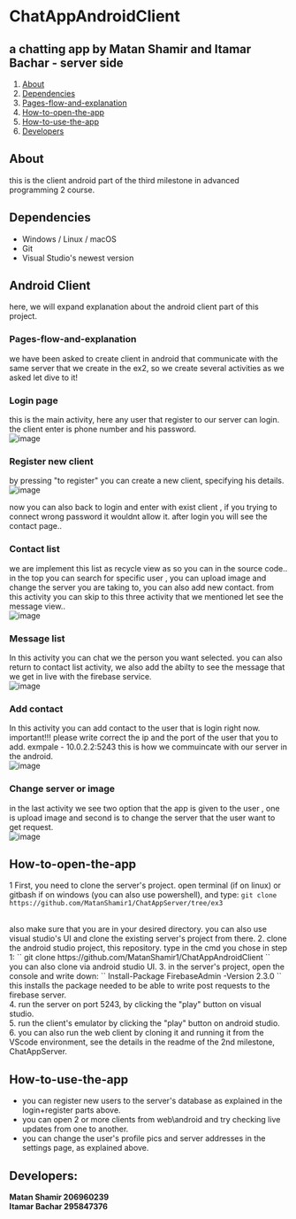 # ChatAppAndroidClient
## a chatting app by Matan Shamir and Itamar Bachar - server side
1. [About](#About)
2. [Dependencies](#dependencies)  
3. [Pages-flow-and-explanation](#Pages-flow-and-explanation)
4. [How-to-open-the-app](#How-to-open-the-app)
5. [How-to-use-the-app](#How-to-use-the-app)
6. [Developers](#Developers)


## About
this is the client android part of the third milestone in advanced programming 2 course.

## Dependencies
* Windows / Linux / macOS
* Git
* Visual Studio's newest version
## Android Client
here, we will expand explanation about the android client part of this project.
### Pages-flow-and-explanation 
we have been asked to create client in android that communicate with the same server that we create in the ex2,
so we create several activities as we asked let dive to it!

### Login page
this is the main activity, here any user that register to our server can login.
the client enter is phone number and his password.
<br />
![image](https://user-images.githubusercontent.com/84122241/174067442-b0f55067-d755-4e34-8414-f036133346b0.png)

### Register new client
by pressing "to register" you can create a new client, specifying his details.
<br />
![image](https://user-images.githubusercontent.com/84122241/174067709-f03ef097-58e9-4678-9291-48b887405d30.png)
<br />

now you can also back to login and enter with exist client , if you trying to connect wrong password it wouldnt allow it.
after login you will see the contact page..

### Contact list
we are implement this list as recycle view as so you can in the source code..
in the top you can search for specific user , you can upload image and change the server you are taking to, you can also add new contact. 
from this activity you can skip to this three activity that we mentioned let see the message view..
<br />
![image](https://user-images.githubusercontent.com/84122241/174068333-b501eba6-812b-479a-ae06-1f40800639fe.png)
<br />

### Message list 
In this activity you can chat we the person you want selected.
you can also return to contact list activity, we also add the abilty to see the message that we get in live with the firebase service.
<br />
![image](https://user-images.githubusercontent.com/84122241/174073143-70c8174d-4a77-4b94-a8a5-8f18aeb37c6a.png)
<br />
### Add contact
In this activity you can add contact to the user that is login right now.
important!!! please write correct the ip and the port of the user that you to add.
exmpale - 10.0.2.2:5243 
this is how we commuincate with our server in the android.
<br />
![image](https://user-images.githubusercontent.com/84122241/174075353-5b7cc4dc-fade-4867-8634-1c0678e799fa.png)
<br />

### Change server or image
in the last activity we see two option that the app is given to the user , one is upload image and second is to change the server that the user want to get request.
<br />
![image](https://user-images.githubusercontent.com/84122241/174078251-439e07f7-67ce-45d0-ba0c-a98ffcd8aa53.png)
<br />
## How-to-open-the-app
1 First, you need to clone the server's project. open terminal (if on linux) or gitbash if on windows (you can also use powershell), and type:
``
  git clone https://github.com/MatanShamir1/ChatAppServer/tree/ex3
``

<br />
   also make sure that you are in your desired directory.
   you can also use visual studio's UI and clone the existing server's project from there.
2. clone the android studio project, this repository. type in the cmd you chose in step 1:
 ``
  git clone https://github.com/MatanShamir1/ChatAppAndroidClient
 ``
 
<br />
   you can also clone via android studio UI.
3. in the server's project, open the console and write down:
``
  Install-Package FirebaseAdmin -Version 2.3.0
``
   this installs the package needed to be able to write post requests to the firebase server.  
<br />
4. run the server on port 5243, by clicking the "play" button on visual studio.
<br />
5. run the client's emulator by clicking the "play" button on android studio.
<br />
6. you can also run the web client by cloning it and running it from the VScode environment, see the details in the readme of the 2nd milestone, ChatAppServer.

## How-to-use-the-app
* you can register new users to the server's database as explained in the login+register parts above.
* you can open 2 or more clients from web\android and try checking live updates from one to another.
* you can change the user's profile pics and server addresses in the settings page, as explained above.

## Developers:
**Matan Shamir 206960239** <br />
**Itamar Bachar 295847376**
